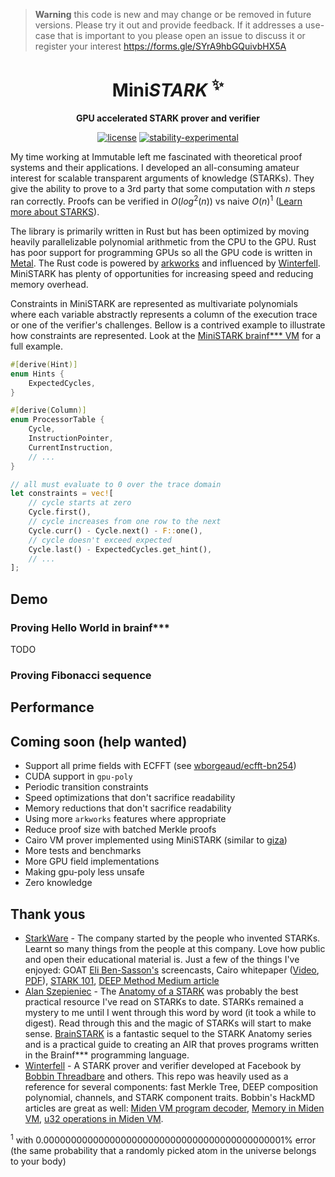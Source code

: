 > **Warning**
> this code is new and may change or be removed in future versions. Please try it out and provide feedback. If it addresses a use-case that is important to you please open an issue to discuss it or register your interest https://forms.gle/SYrA9hbGQuivbHX5A

<div align="center">

# Mini<i>STARK</i> <sup>✨</sup>

**GPU accelerated STARK prover and verifier**

[![license](https://img.shields.io/badge/license-MIT-blue.svg)](https://github.com/andrewmilson/mini-stark/blob/main/LICENSE)
[![stability-experimental](https://img.shields.io/badge/stability-experimental-orange.svg)](https://github.com/mkenney/software-guides/blob/master/STABILITY-BADGES.md#experimental)

</div>

My time working at Immutable left me fascinated with theoretical proof systems and their applications. I developed an all-consuming amateur interest for scalable transparent arguments of knowledge (STARKs). They give the ability to prove to a 3rd party that some computation with $n$ steps ran correctly. Proofs can be verified in $O(log^{2}(n))$ vs naive $O(n)$<sup>1</sup> ([Learn more about STARKS](https://starkware.co/stark/)). 

The library is primarily written in Rust but has been optimized by moving heavily parallelizable polynomial arithmetic from the CPU to the GPU. Rust has poor support for programming GPUs so all the GPU code is written in [Metal](https://developer.apple.com/metal/). The Rust code is powered by [arkworks](https://github.com/arkworks-rs) and influenced by [Winterfell](https://github.com/novifinancial/winterfell). MiniSTARK has plenty of opportunities for increasing speed and reducing memory overhead.

Constraints in MiniSTARK are represented as multivariate polynomials where each variable abstractly represents a column of the execution trace or one of the verifier's challenges. Bellow is a contrived example to illustrate how constraints are represented. Look at the [MiniSTARK brainf*** VM](mini-stark/examples/brainfuck/) for a full example.

```rust
#[derive(Hint)]
enum Hints {
    ExpectedCycles,
}

#[derive(Column)]
enum ProcessorTable {
    Cycle,
    InstructionPointer,
    CurrentInstruction,
    // ...
}

// all must evaluate to 0 over the trace domain
let constraints = vec![
    // cycle starts at zero
    Cycle.first(),
    // cycle increases from one row to the next
    Cycle.curr() - Cycle.next() - F::one(),
    // cycle doesn't exceed expected
    Cycle.last() - ExpectedCycles.get_hint(),
    // ...
];
```

## Demo

### Proving Hello World in brainf***

TODO

### Proving Fibonacci sequence

## Performance




<!-- ## Examples

### Brainf*** virtual machine

Implementation of the [Brainf***](https://esolangs.org/wiki/Brainfuck) virtual machine from [Alan Szepieniec BrainSTARK tutorial](https://aszepieniec.github.io/stark-brainfuck/brainfuck).

```bash
# source: https://esolangs.org
export HELLO_WORLD_BF="++++++++[>++++[>++>+++>+++>+<<<<-]>+>+\
>->>+[<]<-]>>.>---.+++++++..+++.>>.<-.<.+++.------.--------.>>+.>++."

if [[ $(arch) == 'arm64' ]]; then
  # run on the GPU if Apple silicon
  cargo run --release --features parallel,asm,gpu --example bf --src $HELLO_WORLD_BF
else
  # fall back to cpu if not Apple silicon
  cargo run --release --features parallel,asm --example bf --src $HELLO_WORLD_BF
fi

```

### Multiplicative Fibonacci Sequence 

An analogue to the regular fibonacci sequence that uses multiplication rather than addition. Multiplicative fibonacci requires more grunt (more AIR constraints) to prove. Sequence is `1, 2, 2, 4, 8, ...`. The program proves the 

```bash
cargo run --release --features parallel,asm  --example fib
```

## Things I don't like

- remembering what the longest table is
- all terminal and challence and column you have to remember the numerical index. Could implement trait and enums to mitigate this.

## TODO

- debugging memory table. Remove constraint for memory stay the same clock cycle increase -->

## Coming soon (help wanted)

- Support all prime fields with ECFFT (see [wborgeaud/ecfft-bn254](https://github.com/wborgeaud/ecfft-bn254))
- CUDA support in `gpu-poly`
- Periodic transition constraints
- Speed optimizations that don't sacrifice readability
- Memory reductions that don't sacrifice readability
- Using more `arkworks` features where appropriate
- Reduce proof size with batched Merkle proofs
- Cairo VM prover implemented using MiniSTARK (similar to [giza](https://github.com/maxgillett/giza))
- More tests and benchmarks
- More GPU field implementations
- Making gpu-poly less unsafe
- Zero knowledge 

## Thank yous

- [StarkWare](https://starkware.co/) - The company started by the people who invented STARKs. Learnt so many things from the people at this company. Love how public and open their educational material is. Just a few of the things I've enjoyed: GOAT [Eli Ben-Sasson's](https://twitter.com/EliBenSasson) screencasts, Cairo whitepaper ([Video](https://www.youtube.com/watch?v=DTVn0oYLVsE), [PDF](https://eprint.iacr.org/2021/1063.pdf)), [STARK 101](https://starkware.co/stark-101/), [DEEP Method Medium article](https://medium.com/starkware/starkdex-deep-dive-the-stark-core-engine-497942d0f0ab)
- [Alan Szepieniec](https://twitter.com/aszepieniec?lang=en) - The [Anatomy of a STARK](https://aszepieniec.github.io/stark-anatomy/) was probably the best practical resource I've read on STARKs to date. STARKs remained a mystery to me until I went through this word by word (it took a while to digest). Read through this and the magic of STARKs will start to make sense. [BrainSTARK](https://aszepieniec.github.io/stark-brainfuck/brainfuck) is a fantastic sequel to the STARK Anatomy series and is a practical guide to creating an AIR that proves programs written in the Brainf*** programming language.
- [Winterfell](https://github.com/novifinancial/winterfell) - A STARK prover and verifier developed at Facebook by [Bobbin Threadbare](https://twitter.com/bobbinth) and others. This repo was heavily used as a reference for several components: fast Merkle Tree, DEEP composition polynomial, channels, and STARK component traits. Bobbin's HackMD articles are great as well: [Miden VM program decoder](https://hackmd.io/_aaDBzbWRz6EwQQRtK1pzw), [Memory in Miden VM](https://hackmd.io/@bobbinth/HJr56BKKt), [u32 operations in Miden VM](https://hackmd.io/NC-yRmmtRQSvToTHb96e8Q#u32-operations-in-Miden-VM).

<sup>1</sup> with 0.00000000000000000000000000000000000000000001% error (the same probability that a randomly picked atom in the universe belongs to your body)